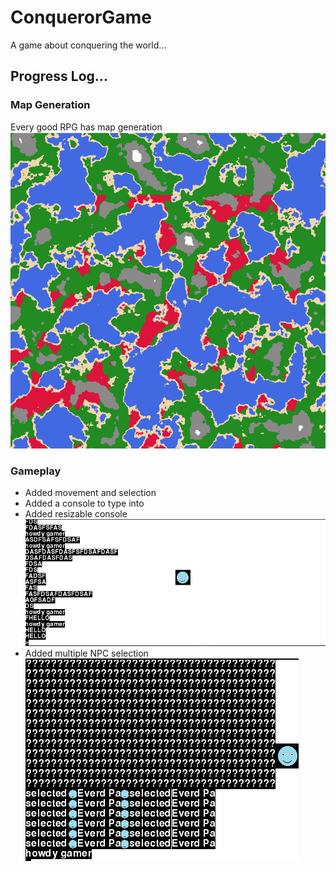 # ConquerorGame
A game about conquering the world...

## Progress Log...

### Map Generation
Every good RPG has map generation
![Perlin Noise](progress/perlin_noise.PNG)

### Gameplay

- Added movement and selection
- Added a console to type into
- Added resizable console
![Resizeable Console](progress/console_resized.PNG)
- Added multiple NPC selection
![multiple NPC selection](progress/npc_multiple_selection_output.PNG)
